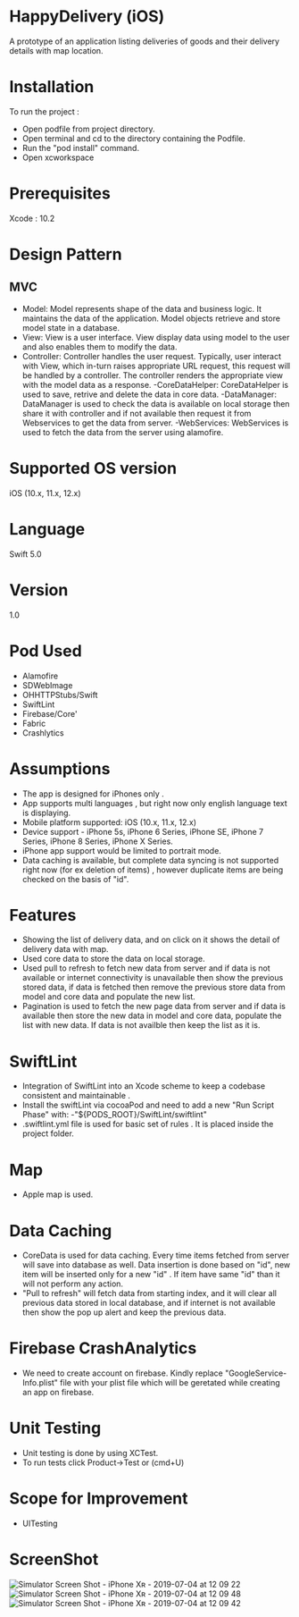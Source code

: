 # HappyDelivery (iOS)
A prototype of an application listing deliveries of goods and their delivery details with map location. 

# Installation
To run the project :
- Open podfile from project directory. 
- Open terminal and cd to the directory containing the Podfile.
- Run the "pod install" command.
- Open xcworkspace 

# Prerequisites
Xcode : 10.2

# Design Pattern
## MVC
- Model: Model represents shape of the data and business logic. It maintains the data of the application. Model objects retrieve and store model state in a database.
- View: View is a user interface. View display data using model to the user and also enables them to modify the data.
- Controller: Controller handles the user request. Typically, user interact with View, which in-turn raises appropriate URL request, this request will be handled by a controller. The controller renders the appropriate view with the model data as a response.
-CoreDataHelper: CoreDataHelper is used to save, retrive and delete the data in core data.
-DataManager: DataManager is used to check the data is available on local storage then share it with controller and if not available then request it from Webservices to get the data from server.
-WebServices: WebServices is used to fetch the data from the server using alamofire.

# Supported OS version
iOS (10.x, 11.x, 12.x)

# Language 
Swift 5.0

# Version
1.0

# Pod Used      
- Alamofire
- SDWebImage
- OHHTTPStubs/Swift
- SwiftLint
- Firebase/Core'
- Fabric
- Crashlytics

# Assumptions        
-    The app is designed for iPhones only .       
-   App  supports multi languages , but right now only english language text is displaying.
-    Mobile platform supported: iOS (10.x, 11.x, 12.x)        
-   Device support - iPhone 5s, iPhone 6 Series, iPhone SE, iPhone 7 Series, iPhone 8 Series, iPhone X Series.    
-    iPhone app support would be limited to portrait mode.
-   Data caching is available, but complete data syncing is not supported right now (for ex deletion of items) , however duplicate items are being checked on the basis of "id".

# Features
- Showing the list of delivery data, and on click on it shows the detail of delivery data with map.
- Used core data to store the data on local storage.
- Used pull to refresh to fetch new data from server and if data is not available or internet connectivity is unavailable then show the previous stored data, if data is fetched then remove the previous store data from model and core data and populate the new list.
- Pagination is used to fetch the new page data from server and if data is available then store the new data in model and core data, populate the list with new data. If data is not availble then keep the list as it is.

# SwiftLint
- Integration of SwiftLint into an Xcode scheme to keep a codebase consistent and maintainable .
- Install the swiftLint via cocoaPod and need to add a new "Run Script Phase" with:
-"${PODS_ROOT}/SwiftLint/swiftlint"
- .swiftlint.yml file is used for basic set of rules . It is placed inside the project folder.

# Map
- Apple map is used.

# Data Caching
- CoreData is used for data caching. Every time items fetched from server will save into database as well. Data insertion is done based on "id", new item will be inserted only for a new "id" . If item have same "id" than it will not perform any action.
- "Pull to refresh" will fetch data from starting index, and it will clear all previous data stored in local database, and if internet is not available then show the pop up alert and keep the previous data.

# Firebase CrashAnalytics
-  We need to create account on firebase. Kindly replace "GoogleService-Info.plist" file with your plist file which will be geretated while creating an app on firebase.

# Unit Testing
- Unit testing is done by using XCTest.
- To run tests click Product->Test or (cmd+U)

# Scope for Improvement
- UITesting

# ScreenShot

![Simulator Screen Shot - iPhone Xʀ - 2019-07-04 at 12 09 22](https://user-images.githubusercontent.com/46416595/60644834-d46f0d80-9e54-11e9-84a1-d5f22ece9085.png)
![Simulator Screen Shot - iPhone Xʀ - 2019-07-04 at 12 09 48](https://user-images.githubusercontent.com/46416595/60644850-df29a280-9e54-11e9-8269-91f14f4a669e.png)
![Simulator Screen Shot - iPhone Xʀ - 2019-07-04 at 12 09 42](https://user-images.githubusercontent.com/46416595/60644843-db961b80-9e54-11e9-9901-4d8faf45452a.png)
